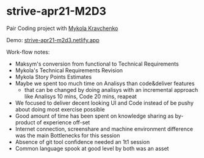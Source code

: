 # strive-apr21-M2D3
Pair Coding project with [Mykola Kravchenko](https://github.com/blade1995) 

Demo: [strive-apr21-m2d3.netlify.app](https://strive-apr21-m2d3.netlify.app)

Work-flow notes:

- Maksym's conversion from functional to Technical Requirements
- Mykola's Technical Requirements Revision
- Mykola Story Points Estimates
- Maybe we spent too much time on Analisys than code&deliver features
  - that can be changed by doing analisys with an incremental approach like Analisys 10 mins, Code 20 mins, reapeat   
- We focused to deliver decent looking UI and Code instead of be pushy about doing  most exercise possible 
- Good amount of time has been spent on knowledge sharing as by-product of experience off-set
- Internet connection, screenshare and machine environment difference was the main Bottlenecks for this session
- Absence of git tool confidence needed an 1t1 session    
- Common language spook at good level by both was an asset 


